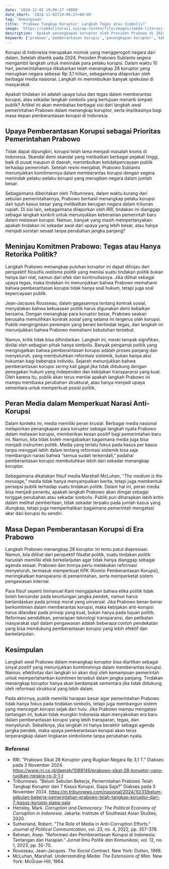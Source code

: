 ```yaml
---
date: '2024-11-02 19:00:27 +0800'
date_short: '2024-11-02T19:00:27+08:00'
tag: 'Kebangsaan'
title: 'Prabowo Tangkap Koruptor: Langkah Tegas atau Simbolis?'
image: 'https://sabdaliterasi.xyz/wp-conten/file/images/sabda-literasi-prabowo-tangkap-koruptor-langkah-tegas-atau-simbolis.jpg'
description: 'Apakah penangkapan koruptor oleh Presiden Prabowo di 2024 langkah nyata dalam pemberantasan korupsi, atau sekadar simbolis? Temukan jawabannya di artikel ini.'
keyword: ['prabowo','pemberantasan korupsi','penangkapan koruptor','kebijakan antikorupsi','korupsi di indonesia','reformasi sistemik','presiden 2024','menangkap koruptor','indonesia','langkah tegas','tindakan simbolis','transparansi','kpk','korupsi','politik','kepercayaan publik','kontrak sosial','prabowo menangkap korupsi','anti korupsi','prabowo sikat 28 koruptor','prabowo gibran']
---
```

<p>Korupsi di Indonesia merupakan momok yang menggerogoti negara dari dalam. Setelah dilantik pada 2024, Presiden Prabowo Subianto segera mengambil langkah untuk menindak para pelaku korupsi. Dalam waktu 10 hari, pemerintahannya dikabarkan telah menangkap 28 koruptor yang merugikan negara sebesar Rp 3,1 triliun, sebagaimana dilaporkan oleh berbagai media nasional. Langkah ini menimbulkan banyak spekulasi di masyarakat. </p><p>Apakah tindakan ini adalah upaya tulus dan tegas dalam memberantas korupsi, atau sekadar langkah simbolis yang bertujuan menarik simpati publik? Artikel ini akan membahas berbagai sisi dari langkah awal pemerintahan Prabowo dalam menangkap koruptor, serta implikasinya bagi masa depan pemberantasan korupsi di Indonesia.</p><h2><strong>Upaya Pemberantasan Korupsi sebagai Prioritas Pemerintahan Prabowo</strong></h2><p>Tidak dapat dipungkiri, korupsi telah lama menjadi masalah kronis di Indonesia. Skandal demi skandal yang melibatkan berbagai pejabat tinggi, baik di pusat maupun di daerah, menimbulkan ketidakpercayaan publik terhadap pemerintah. Setelah resmi menjabat, Prabowo Subianto menunjukkan komitmennya dalam memberantas korupsi dengan segera menindak pelaku-pelaku korupsi yang merugikan negara dalam jumlah besar.</p><p>Sebagaimana diberitakan oleh <em>Tribunnews</em>, dalam waktu kurang dari sebulan pemerintahannya, Prabowo berhasil menangkap pelaku korupsi dari tujuh kasus besar yang melibatkan kerugian negara dalam triliunan rupiah. Di sisi lain, sebagaimana dilaporkan oleh <em>RRI</em>, tindakan ini dianggap sebagai langkah konkrit untuk menunjukkan keberanian pemerintah baru dalam melawan korupsi. Namun, banyak yang masih mempertanyakan: apakah tindakan ini sekadar awal dari upaya yang lebih besar, atau hanya menjadi sorotan sesaat tanpa perubahan jangka panjang?</p><h2><strong>Meninjau Komitmen Prabowo: Tegas atau Hanya Retorika Politik?</strong></h2><p>Langkah Prabowo menangkap puluhan koruptor ini dapat ditinjau dari perspektif filosofis <em>realisme politik</em> yang menilai suatu tindakan politik bukan hanya dari niat, namun dari efek dan kontinuitasnya. Jika dilihat sebagai upaya tegas, maka tindakan ini menunjukkan bahwa Prabowo memahami bahwa pemberantasan korupsi tidak hanya soal hukum, tetapi juga soal kepercayaan publik.</p><p>Jean-Jacques Rousseau, dalam gagasannya tentang kontrak sosial, menyatakan bahwa kekuasaan politik harus digunakan demi kebaikan bersama. Dengan menangkap para koruptor besar, Prabowo seakan berusaha memulihkan kontrak sosial yang selama ini tergerus oleh korupsi. Publik menginginkan pemimpin yang berani bertindak tegas, dan langkah ini menunjukkan bahwa Prabowo memahami kebutuhan tersebut.</p><p>Namun, kritik tidak bisa dihindarkan. Langkah ini, meski tampak signifikan, dinilai oleh sebagian pihak hanya simbolis. Banyak pengamat politik yang mengingatkan bahwa pemberantasan korupsi adalah proses panjang dan menyeluruh, yang membutuhkan reformasi sistemik, bukan hanya aksi hukuman bagi beberapa individu. Sejarah menunjukkan bahwa pemberantasan korupsi sering kali gagal jika tidak didukung dengan penegakan hukum yang independen dan kebijakan transparansi yang kuat. Oleh karena itu, publik akan terus menilai apakah langkah Prabowo ini mampu membawa perubahan struktural, atau hanya menjadi upaya sementara untuk memperkuat posisi politik.</p><h2><strong>Peran Media dalam Memperkuat Narasi Anti-Korupsi</strong></h2><p>Dalam konteks ini, media memiliki peran krusial. Berbagai media nasional melaporkan penangkapan para koruptor sebagai langkah nyata Prabowo dalam melawan korupsi, memberikan kesan positif bagi pemerintahan baru ini. Namun, kita tidak boleh mengabaikan bagaimana media juga bisa menjadi instrumen politik. Media yang terlalu fokus pada kasus per kasus tanpa menggali lebih dalam tentang reformasi sistemik bisa saja membangun narasi bahwa “semua sudah terkendali,” padahal pemberantasan korupsi membutuhkan lebih dari sekadar menangkap koruptor.</p><p>Sebagaimana dikatakan filsuf media Marshall McLuhan, “<em>The medium is the message</em>,” media tidak hanya menyampaikan berita, tetapi juga membentuk persepsi publik terhadap suatu tindakan politik. Dalam hal ini, peran media bisa menjadi penentu, apakah langkah Prabowo akan diingat sebagai tonggak perubahan atau sekadar simbolis. Publik pun diharapkan lebih kritis dalam melihat pemberitaan, tidak sekadar terpaku pada jumlah kasus yang diungkap, tetapi juga memperhatikan bagaimana pemerintah mengatasi akar dari korupsi itu sendiri.</p><h2><strong>Masa Depan Pemberantasan Korupsi di Era Prabowo</strong></h2><p>Langkah Prabowo menangkap 28 koruptor ini tentu patut diapresiasi. Namun, bila dilihat dari perspektif filsafat politik, suatu tindakan politik haruslah memiliki efek berkelanjutan agar tidak hanya dianggap sebagai agenda sesaat. Prabowo dan timnya perlu melakukan reformasi menyeluruh, termasuk memperkuat KPK (Komisi Pemberantasan Korupsi), meningkatkan transparansi di pemerintahan, serta memperketat sistem pengawasan internal.</p><p>Para filsuf seperti Immanuel Kant mengajarkan bahwa etika politik tidak boleh bersandar pada keuntungan jangka pendek, namun harus berlandaskan pada prinsip moral yang universal. Jika Prabowo benar-benar berkomitmen dalam memberantas korupsi, maka kebijakan anti-korupsi harus dilandasi pada prinsip yang kuat, bukan hanya pada tujuan politik. Reformasi pendidikan, penerapan teknologi transparansi, dan pelibatan masyarakat sipil dalam pengawasan adalah beberapa contoh pendekatan yang bisa mendukung pemberantasan korupsi yang lebih efektif dan berkelanjutan.</p><h2><strong>Kesimpulan</strong></h2><p>Langkah awal Prabowo dalam menangkap koruptor bisa diartikan sebagai sinyal positif yang menunjukkan komitmennya dalam memberantas korupsi. Namun, efektivitas dari langkah ini akan diuji oleh kemampuan pemerintah untuk mempertahankan komitmen tersebut dalam jangka panjang. Tindakan menangkap koruptor hanya akan berdampak sementara jika tidak didukung oleh reformasi struktural yang lebih dalam.</p><p>Pada akhirnya, publik memiliki harapan besar agar pemerintahan Prabowo tidak hanya fokus pada tindakan simbolis, tetapi juga membangun sistem yang mencegah korupsi sejak dari hulu. Jika Prabowo mampu mengatasi tantangan ini, bukan tidak mungkin Indonesia akan menyaksikan era baru dalam pemberantasan korupsi yang lebih transparan, tegas, dan menyeluruh. Sebaliknya, jika langkah ini hanya berakhir sebagai agenda jangka pendek, maka upaya pemberantasan korupsi akan terus terperangkap dalam lingkaran simbolisme tanpa perubahan nyata.</p><h3>Referensi</h3><ul><li>RRI. "Prabowo Sikat 28 Koruptor yang Rugikan Negara Rp 3,1 T." Diakses pada 3 November 2024. <a href="https://www.rri.co.id/daerah/1088146/prabowo-sikat-28-koruptor-yang-rugikan-negara-rp-3-1-t" target="_blank" rel="nofollow noopener noreferrer">https://www.rri.co.id/daerah/1088146/prabowo-sikat-28-koruptor-yang-rugikan-negara-rp-3-1-t</a></li><li>Tribunnews. "Belum Sebulan Bekerja, Pemerintahan Prabowo Telah Tangkap Koruptor dari 7 Kasus Korupsi, Siapa Saja?" Diakses pada 3 November 2024. <a href="https://m.tribunnews.com/nasional/2024/10/31/belum-sebulan-bekerja-pemerintahan-prabowo-telah-tangkap-koruptor-dari-7-kasus-korupsi-siapa-saja" target="_blank" rel="nofollow noopener noreferrer">https://m.tribunnews.com/nasional/2024/10/31/belum-sebulan-bekerja-pemerintahan-prabowo-telah-tangkap-koruptor-dari-7-kasus-korupsi-siapa-saja</a></li><li>Hensley, Mark. <em>Corruption and Democracy: The Political Economy of Corruption in Indonesia.</em> Jakarta: Institute of Southeast Asian Studies, 2020.</li><li>Sutherland, Robert. "The Role of Media in Anti-Corruption Efforts." <em>Journal of Political Communication</em>, vol. 23, no. 4, 2022, pp. 357-378.</li><li>Rahman, Asep. "Reformasi dan Pemberantasan Korupsi di Indonesia: Tantangan dan Harapan." <em>Jurnal Ilmu Politik dan Komunikasi</em>, vol. 12, no. 1, 2023, pp. 55-70.</li><li>Rousseau, Jean-Jacques. <em>The Social Contract.</em> New York: Dutton, 1968.</li><li>McLuhan, Marshall. <em>Understanding Media: The Extensions of Man.</em> New York: McGraw-Hill, 1964.</li></ul>
